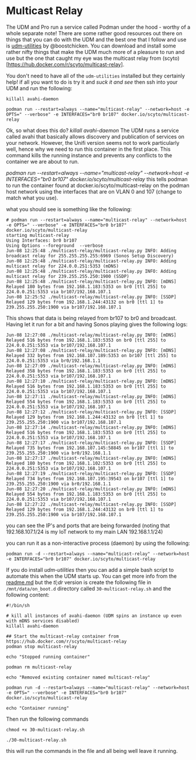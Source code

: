 
# Multicast Relay

The UDM and Pro run a service called Podman under the hood - worthy of a whole separate note! There are some rather good resources out there on things that you can do with the UDM and the best one that I follow and use is [udm-utilities](https://github.com/boostchicken/udm-utilities) by @boostchicken. You can download and install some rather nifty things that make the UDM much more of a pleasure to run and use but the one that caught my eye was the multicast relay from (scyto)[https://hub.docker.com/r/scyto/multicast-relay].

You don't need to have all of the `udm-utilities` installed but they certainly help! if all you want to do is try it and _suck it and see_ then ssh into your UDM and run the following:
```
killall avahi-daemon

podman run --restart=always --name="multicast-relay" --network=host -e OPTS=" --verbose" -e INTERFACES="br0 br107" docker.io/scyto/multicast-relay
```

Ok, so what does this do? 
_killall avahi-daemon_ The UDM runs a service called avahi that basically allows discovery and publication of services on your network. However, the Unifi version seems not to work particularly well, hence why we need to run this container in the first place. This command kills the running instance and prevents any conflicts to the container we are about to run.

_podman run --restart=always --name="multicast-relay" --network=host -e INTERFACES="br0 br107" docker.io/scyto/multicast-relay_ this tells podman to run the container found at docker.io/scyto/multicast-relay on the podman host network using the interfaces that are on VLAN 0 and 107 (change to match what you use). 

what you should see is something like the following:
```
# podman run --restart=always --name="multicast-relay" --network=host -e OPTS=" --verbose" -e INTERFACES="br0 br107" docker.io/scyto/multicast-relay
starting multicast-relay
Using Interfaces: br0 br107
Using Options --foreground  --verbose
Jun-08 12:25:48 ./multicast-relay/multicast-relay.py INFO: Adding broadcast relay for 255.255.255.255:6969 (Sonos Setup Discovery)
Jun-08 12:25:48 ./multicast-relay/multicast-relay.py INFO: Adding multicast relay for 224.0.0.251:5353 (mDNS)
Jun-08 12:25:48 ./multicast-relay/multicast-relay.py INFO: Adding multicast relay for 239.255.255.250:1900 (SSDP)
Jun-08 12:25:48 ./multicast-relay/multicast-relay.py INFO: [mDNS] Relayed 180 bytes from 192.168.1.183:5353 on br0 [ttl 255] to 224.0.0.251:5353 via br107/192.168.107.1
Jun-08 12:25:52 ./multicast-relay/multicast-relay.py INFO: [SSDP] Relayed 129 bytes from 192.168.1.244:43132 on br0 [ttl 1] to 239.255.255.250:1900 via br107/192.168.107.1
```
This shows that data is being relayed from br107 to br0 and broadcast. Having let it run for a bit and having Sonos playing gives the following logs:
```
Jun-08 12:27:08 ./multicast-relay/multicast-relay.py INFO: [mDNS] Relayed 516 bytes from 192.168.1.183:5353 on br0 [ttl 255] to 224.0.0.251:5353 via br107/192.168.107.1
Jun-08 12:27:08 ./multicast-relay/multicast-relay.py INFO: [mDNS] Relayed 332 bytes from 192.168.107.189:5353 on br107 [ttl 255] to 224.0.0.251:5353 via br0/192.168.1.1
Jun-08 12:27:09 ./multicast-relay/multicast-relay.py INFO: [mDNS] Relayed 358 bytes from 192.168.1.183:5353 on br0 [ttl 255] to 224.0.0.251:5353 via br107/192.168.107.1
Jun-08 12:27:10 ./multicast-relay/multicast-relay.py INFO: [mDNS] Relayed 516 bytes from 192.168.1.183:5353 on br0 [ttl 255] to 224.0.0.251:5353 via br107/192.168.107.1
Jun-08 12:27:11 ./multicast-relay/multicast-relay.py INFO: [mDNS] Relayed 554 bytes from 192.168.1.183:5353 on br0 [ttl 255] to 224.0.0.251:5353 via br107/192.168.107.1
Jun-08 12:27:12 ./multicast-relay/multicast-relay.py INFO: [SSDP] Relayed 129 bytes from 192.168.1.244:43132 on br0 [ttl 1] to 239.255.255.250:1900 via br107/192.168.107.1
Jun-08 12:27:14 ./multicast-relay/multicast-relay.py INFO: [mDNS] Relayed 516 bytes from 192.168.1.183:5353 on br0 [ttl 255] to 224.0.0.251:5353 via br107/192.168.107.1
Jun-08 12:27:17 ./multicast-relay/multicast-relay.py INFO: [SSDP] Relayed 735 bytes from 192.168.107.145:58845 on br107 [ttl 1] to 239.255.255.250:1900 via br0/192.168.1.1
Jun-08 12:27:17 ./multicast-relay/multicast-relay.py INFO: [mDNS] Relayed 180 bytes from 192.168.1.102:5353 on br0 [ttl 255] to 224.0.0.251:5353 via br107/192.168.107.1
Jun-08 12:27:19 ./multicast-relay/multicast-relay.py INFO: [SSDP] Relayed 734 bytes from 192.168.107.195:39543 on br107 [ttl 1] to 239.255.255.250:1900 via br0/192.168.1.1
Jun-08 12:27:20 ./multicast-relay/multicast-relay.py INFO: [mDNS] Relayed 554 bytes from 192.168.1.183:5353 on br0 [ttl 255] to 224.0.0.251:5353 via br107/192.168.107.1
Jun-08 12:27:22 ./multicast-relay/multicast-relay.py INFO: [SSDP] Relayed 129 bytes from 192.168.1.244:43132 on br0 [ttl 1] to 239.255.255.250:1900 via br107/192.168.107.1
``` 
you can see the IP's and ports that are being forwarded (noting that 192.168.107.1/24 is my IoT network to my main LAN 192.168.1.1/24)

you can run it as a non-interactive process (daemon) by using the following:
```
podman run -d --restart=always --name="multicast-relay" --network=host -e INTERFACES="br0 br107" docker.io/scyto/multicast-relay
```

If you do install _udm-utilities_ then you can add a simple bash script to automate this when the UDM starts up. You can get more info from the [readme.md](https://github.com/boostchicken/udm-utilities/) but the _tl;dr_ version is create the following file in `/mnt/data/on_boot.d` directory called `30-multicast-relay.sh` and the following content:
```
#!/bin/sh

# kill all instances of avahi-daemon (UDM spins an instance up even with mDNS services disabled)
killall avahi-daemon

## Start the multicast-relay container from https://hub.docker.com/r/scyto/multicast-relay
podman stop multicast-relay

echo "Stopped running container"

podman rm multicast-relay

echo "Removed existing container named multicast-relay"

podman run -d --restart=always --name="multicast-relay" --network=host -e OPTS=" --verbose" -e INTERFACES="br0 br107" docker.io/scyto/multicast-relay

echo "Container running"
```

Then run the following commands

`chmod +x 30-multicast-relay.sh`

`./30-multicast-relay.sh`

this will run the commands in the file and all being well leave it running.